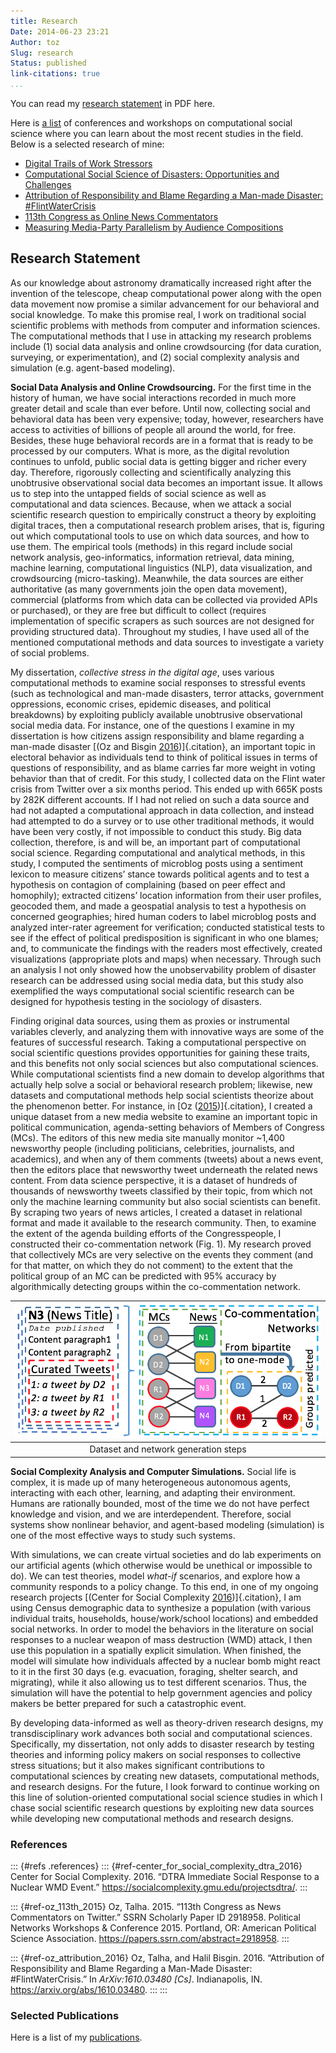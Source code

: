 ```yaml
---
title: Research
Date: 2014-06-23 23:21
Author: toz
Slug: research
Status: published
link-citations: true
...
```


You can read my [research statement](https://www.dropbox.com/s/gq33huszyai361v/reserch-statement.pdf?dl=0) in PDF here.

Here is [a list](https://docs.google.com/spreadsheets/d/1jIOmaatpbToWJMhobzADzOay-PRjtBMIcfSRmm5HPTo) of conferences and workshops on computational social science where you can learn about the most recent studies in the field. Below is a selected research of mine:

-   [Digital Trails of Work Stressors](https://osf.io/wxcqp)
-   [Computational Social Science of Disasters: Opportunities and Challenges](https://www.mdpi.com/1999-5903/11/5/103)
-   [Attribution of Responsibility and Blame Regarding a Man-made Disaster: \#FlintWaterCrisis](https://www.frontiersin.org/articles/10.3389/fcomm.2018.00045/full)
-   [113th Congress as Online News Commentators](http://talhaoz.com/2015/03/113th-congress-as-news-commentators-on-twitter/)
-   [Measuring Media-Party Parallelism by Audience Compositions](http://talhaoz.com/2015/04/measuring-media-party-parallelism-by-audience-compositions/)

Research Statement
------------------

As our knowledge about astronomy dramatically increased right after the invention of the telescope, cheap computational power along with the open data movement now promise a similar advancement for our behavioral and social knowledge. To make this promise real, I work on traditional social scientific problems with methods from computer and information sciences. The computational methods that I use in attacking my research problems include (1) social data analysis and online crowdsourcing (for data curation, surveying, or experimentation), and (2) social complexity analysis and simulation (e.g. agent-based modeling).

**Social Data Analysis and Online Crowdsourcing.** For the first time in the history of human, we have social interactions recorded in much more greater detail and scale than ever before. Until now, collecting social and behavioral data has been very expensive; today, however, researchers have access to activities of billions of people all around the world, for free. Besides, these huge behavioral records are in a format that is ready to be processed by our computers. What is more, as the digital revolution continues to unfold, public social data is getting bigger and richer every day. Therefore, rigorously collecting and scientifically analyzing this unobtrusive observational social data becomes an important issue. It allows us to step into the untapped fields of social science as well as computational and data sciences. Because, when we attack a social scientific research question to empirically construct a theory by exploiting digital traces, then a computational research problem arises, that is, figuring out which computational tools to use on which data sources, and how to use them. The empirical tools (methods) in this regard include social network analysis, geo-informatics, information retrieval, data mining, machine learning, computational linguistics (NLP), data visualization, and crowdsourcing (micro-tasking). Meanwhile, the data sources are either authoritative (as many governments join the open data movement), commercial (platforms from which data can be collected via provided APIs or purchased), or they are free but difficult to collect (requires implementation of specific scrapers as such sources are not designed for providing structured data). Throughout my studies, I have used all of the mentioned computational methods and data sources to investigate a variety of social problems.

My dissertation, *collective stress in the digital age*, uses various computational methods to examine social responses to stressful events (such as technological and man-made disasters, terror attacks, government oppressions, economic crises, epidemic diseases, and political breakdowns) by exploiting publicly available unobtrusive observational social media data. For instance, one of the questions I examine in my dissertation is how citizens assign responsibility and blame regarding a man-made disaster [(Oz and Bisgin [2016](#ref-oz_attribution_2016))]{.citation}, an important topic in electoral behavior as individuals tend to think of political issues in terms of questions of responsibility, and as blame carries far more weight in voting behavior than that of credit. For this study, I collected data on the Flint water crisis from Twitter over a six months period. This ended up with 665K posts by 282K different accounts. If I had not relied on such a data source and had not adapted a computational approach in data collection, and instead had attempted to do a survey or to use other traditional methods, it would have been very costly, if not impossible to conduct this study. Big data collection, therefore, is and will be, an important part of computational social science. Regarding computational and analytical methods, in this study, I computed the sentiments of microblog posts using a sentiment lexicon to measure citizens’ stance towards political agents and to test a hypothesis on contagion of complaining (based on peer effect and homophily); extracted citizens’ location information from their user profiles, geocoded them, and made a geospatial analysis to test a hypothesis on concerned geographies; hired human coders to label microblog posts and analyzed inter-rater agreement for verification; conducted statistical tests to see if the effect of political predisposition is significant in who one blames; and, to communicate the findings with the readers most effectively, created visualizations (appropriate plots and maps) when necessary. Through such an analysis I not only showed how the unobservability problem of disaster research can be addressed using social media data, but this study also exemplified the ways computational social scientific research can be designed for hypothesis testing in the sociology of disasters.

Finding original data sources, using them as proxies or instrumental variables cleverly, and analyzing them with innovative ways are some of the features of successful research. Taking a computational perspective on social scientific questions provides opportunities for gaining these traits, and this benefits not only social sciences but also computational sciences. While computational scientists find a new domain to develop algorithms that actually help solve a social or behavioral research problem; likewise, new datasets and computational methods help social scientists theorize about the phenomenon better. For instance, in [Oz ([2015](#ref-oz_113th_2015))]{.citation}, I created a unique dataset from a new media website to examine an important topic in political communication, agenda-setting behaviors of Members of Congress (MCs). The editors of this new media site manually monitor \~1,400 newsworthy people (including politicians, celebrities, journalists, and academics), and when any of them comments (tweets) about a news event, then the editors place that newsworthy tweet underneath the related news content. From data science perspective, it is a dataset of hundreds of thousands of newsworthy tweets classified by their topic, from which not only the machine learning community but also social scientists can benefit. By scraping two years of news articles, I created a dataset in relational format and made it available to the research community. Then, to examine the extent of the agenda building efforts of the Congresspeople, I constructed their co-commentation network (Fig. 1). My research proved that collectively MCs are very selective on the events they comment (and for that matter, on which they do not comment) to the extent that the political group of an MC can be predicted with 95% accuracy by algorithmically detecting groups within the co-commentation network.

|[![Dataset and network generation steps](../images/Agenda.png)](http://talhaoz.com/images/Agenda.png)|
|:---:|
|Dataset and network generation steps|


**Social Complexity Analysis and Computer Simulations.** Social life is complex, it is made up of many heterogeneous autonomous agents, interacting with each other, learning, and adapting their environment. Humans are rationally bounded, most of the time we do not have perfect knowledge and vision, and we are interdependent. Therefore, social systems show nonlinear behavior, and agent-based modeling (simulation) is one of the most effective ways to study such systems.

With simulations, we can create virtual societies and do lab experiments on our artificial agents (which otherwise would be unethical or impossible to do). We can test theories, model *what-if* scenarios, and explore how a community responds to a policy change. To this end, in one of my ongoing research projects [(Center for Social Complexity [2016](#ref-center_for_social_complexity_dtra_2016))]{.citation}, I am using Census demographic data to synthesize a population (with various individual traits, households, house/work/school locations) and embedded social networks. In order to model the behaviors in the literature on social responses to a nuclear weapon of mass destruction (WMD) attack, I then use this population in a spatially explicit simulation. When finished, the model will simulate how individuals affected by a nuclear bomb might react to it in the first 30 days (e.g. evacuation, foraging, shelter search, and migrating), while it also allowing us to test different scenarios. Thus, the simulation will have the potential to help government agencies and policy makers be better prepared for such a catastrophic event.

By developing data-informed as well as theory-driven research designs, my transdisciplinary work advances both social and computational sciences. Specifically, my dissertation, not only adds to disaster research by testing theories and informing policy makers on social responses to collective stress situations; but it also makes significant contributions to computational sciences by creating new datasets, computational methods, and research designs. For the future, I look forward to continue working on this line of solution-oriented computational social science studies in which I chase social scientific research questions by exploiting new data sources while developing new computational methods and research designs.

### References

::: {#refs .references}
::: {#ref-center_for_social_complexity_dtra_2016}
Center for Social Complexity. 2016. “DTRA Immediate Social Response to a Nuclear WMD Event.” <https://socialcomplexity.gmu.edu/projectsdtra/>.
:::

::: {#ref-oz_113th_2015}
Oz, Talha. 2015. “113th Congress as News Commentators on Twitter.” SSRN Scholarly Paper ID 2918958. Political Networks Workshops & Conference 2015. Portland, OR: American Political Science Association. <https://papers.ssrn.com/abstract=2918958>.
:::

::: {#ref-oz_attribution_2016}
Oz, Talha, and Halil Bisgin. 2016. “Attribution of Responsibility and Blame Regarding a Man-Made Disaster: \#FlintWaterCrisis.” In *ArXiv:1610.03480 \[Cs\]*. Indianapolis, IN. <https://arxiv.org/abs/1610.03480>.
:::
:::

### Selected Publications

Here is a list of my <a href="publications.html">publications</a>.
<!-- 1. this list is old
1.  **Talha Oz**, Halil Bisgin [“Attribution of Responsibility and Blame Regarding a Man-Made Disaster: \#FlintWaterCrisis.”](http://arxiv.org/abs/1610.03480) 4th International Workshop on Social Web for Disaster Management (SWDM/CIKM). Indianapolis, IN 2016.
2.  **Talha OZ** "113th Congress as News Commentators on Twitter" 8th Political Networks Conference (PolNet-8), Portland, OR Jun 2015
3.  **Talha OZ** "All the Commentaries That's Fit to Tweet" 1st Computational Social Science Summit (CSSS15), Evanston, IL May 2015
4.  **Talha OZ**, Janusz Wojtusiak “Turkish News Audience and Their Political Leanings on Twitter” 7^th^ Political Networks Conference (PolNet-7), Montreal, QC, Canada May 2014
5.  Che Ngufor, Janusz Wojtusiak, Andrea Hooker, **Talha OZ**, and Jack Hadley “Extreme Logistic Regression: A Large Scale Learning Algorithm with Application to Prostate Cancer Mortality Prediction” The Twenty-Seventh International Flairs Conference (FLAIRS-27) , Pensacola Beach, FL, May 2014
6.  **Talha OZ**, Janusz Wojtusiak “Specialty and Physician Referral Network” International Sunbelt Social Network Conference XXXIV (INSNA), St. Pete Beach, FL Feb 2014
7.  **Talha OZ** “Mining Progress Notes for Prediction of Activities of Daily Living” American Medical Informatics Annual Symposium (AMIA), Washington, DC Nov 2013
8.  **Talha OZ** “Mining Clinical Notes and Ontologies to Predict Functional Status” Healthcare Information and Management Systems Society, Williamsburg, VA Nov 2012 (best poster award)
9.  Hakan Kardes, **Talha OZ**, and Mehmet H. Gunes “Cheleby: A Subnet-level Internet Topology Mapping System” 4^th^ International Conference on Communication Systems and Networks (COMSNETS) Banglore, India, Jan 2012
10. Hakan Kardes, **Talha OZ**, Mehmet H. Gunes “Cheleby: An Internet Topology Mapping System” 3^rd^ workshop on Active Internet Measurements, San Diego, CA Feb 2011 (abstract review)
11. **Talha OZ** “Cheleby: Internet Topology Collection System” M.S. Thesis, Dec 2010
12. **Talha OZ**, Hakan Kardes, Mehmet H. Gunes “Cheleby: Subnet-level Internet Mapper” 2^nd^ workshop on Active Internet Measurements, San Diego, CA Feb 2010 (abstract review)
13. **Talha OZ**, M. Salih Gok “Fire Simulator and Wind Direction Detector” B.S. Thesis, Istanbul, Turkey, Jun 2008
14. Ahmed Yasin Koculu, **Talha OZ** “Encryption and Decryption with RSA Algorithm using Parallel Computing” TUBITAK Project Competition, Ankara, Turkey, Apr 2001 -->
